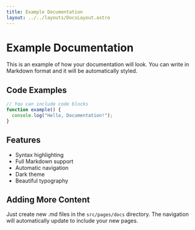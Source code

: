 ```yaml
---
title: Example Documentation
layout: ../../layouts/DocsLayout.astro
---
```


# Example Documentation

This is an example of how your documentation will look. You can write in Markdown format and it will be automatically styled.

## Code Examples

```javascript
// You can include code blocks
function example() {
  console.log("Hello, Documentation!");
}
```

## Features

- Syntax highlighting
- Full Markdown support
- Automatic navigation
- Dark theme
- Beautiful typography

## Adding More Content

Just create new .md files in the `src/pages/docs` directory. The navigation will automatically update to include your new pages.